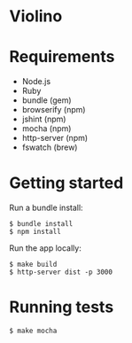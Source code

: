 # Violino

# Requirements

  - Node.js
  - Ruby
  - bundle (gem)
  - browserify (npm)
  - jshint (npm)
  - mocha (npm)
  - http-server (npm)
  - fswatch (brew)

# Getting started

Run a bundle install:

    $ bundle install
    $ npm install

Run the app locally:

    $ make build
    $ http-server dist -p 3000

# Running tests

    $ make mocha
